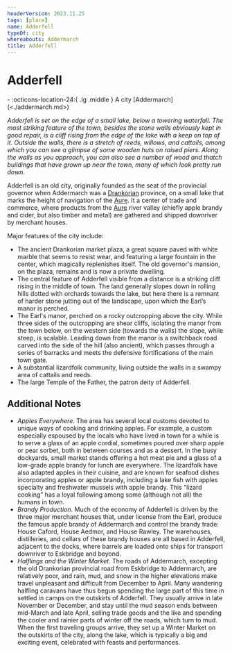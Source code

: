 ```yaml
---
headerVersion: 2023.11.25
tags: [place]
name: Adderfell
typeOf: city
whereabouts: Addermarch
title: Adderfell
---
```

# Adderfell
<div class="grid cards ext-narrow-margin ext-one-column" markdown>
-    :octicons-location-24:{ .lg .middle } A city [Addermarch](<./addermarch.md>)  
</div>


*Adderfell is set on the edge of a small lake, below a towering waterfall. The most striking feature of the town, besides the stone walls obviously kept in good repair, is a cliff rising from the edge of the lake with a keep on top of it. Outside the walls, there is a stretch of reeds, willows, and cattails, among which you can see a glimpse of some wooden huts on raised piers. Along the walls as you approach, you can also see a number of wood and thatch buildings that have grown up near the town, many of which look pretty run down.*

Adderfell is an old city, originally founded as the seat of the provincial governor when Addermarch was a [Drankorian](<../../../history/drankorian-era/drankorian-empire.md>) province, on a small lake that marks the height of navigation of the [Aure](<../rivers/wistel-enst-watershed/aure.md>). It a center of trade and commerce, where products from the [Aure](<../rivers/wistel-enst-watershed/aure.md>) river valley (chiefly apple brandy and cider, but also timber and metal) are gathered and shipped downriver by merchant houses.

Major features of the city include:
- The ancient Drankorian market plaza, a great square paved with white marble that seems to resist wear, and featuring a large fountain in the center, which magically replenishes itself. The old governor's mansion, on the plaza, remains and is now a private dwelling.
- The central feature of Adderfell visible from a distance is a striking cliff rising in the middle of town. The land generally slopes down in rolling hills dotted with orchards towards the lake, but here there is a remnant of harder stone jutting out of the landscape, upon which the Earl’s manor is perched.
- The Earl's manor, perched on a rocky outcropping above the city. While three sides of the outcropping are shear cliffs, isolating the manor from the town below, on the western side (towards the walls) the slope, while steep, is scalable. Leading down from the manor is a switchback road carved into the side of the hill (also ancient), which passes through a series of barracks and meets the defensive fortifications of the main town gate. 
- A substantial lizardfolk community, living outside the walls in a swampy area of cattails and reeds. 
- The large Temple of the Father, the patron deity of Adderfell. 

## Additional Notes

- *Apples Everywhere*. The area has several local customs devoted to unique ways of cooking and drinking apples. For example, a custom especially espoused by the locals who have lived in town for a while is to serve a glass of an apple cordial, sometimes poured over sharp apple or pear sorbet, both in between courses and as a dessert. In the busy dockyards, small market stands offering a hot meat pie and a glass of a low-grade apple brandy for lunch are everywhere. The lizardfolk have also adapted apples in their cuisine, and are known for seafood dishes incorporating apples or apple brandy, including a lake fish with apples specialty and freshwater mussels with apple brandy. This “lizard cooking” has a loyal following among some (although not all) the humans in town.
- *Brandy Production*. Much of the economy of Adderfell is driven by the three major merchant houses that, under license from the Earl, produce the famous apple brandy of Addermarch and control the brandy trade: House Caford, House Aedmor, and House Rawley. The warehouses, distilleries, and cellars of these brandy houses are all based in Adderfell, adjacent to the docks, where barrels are loaded onto ships for transport downriver to Eskbridge and beyond. 
- *Halflings and the Winter Market*. The roads of Addermarch, excepting the old Drankorian provincial road from Eskbridge to Addermarch, are relatively poor, and rain, mud, and snow in the higher elevations make travel unpleasant and difficult from December to April. Many wandering halfling caravans have thus begun spending the large part of this time in settled in camps on the outskirts of Adderfell. They usually arrive in late November or December, and stay until the mud season ends between mid-March and late April, selling trade goods and the like and spending the cooler and rainier parts of winter off the roads, which turn to mud. When the first traveling groups arrive, they set up a Winter Market on the outskirts of the city, along the lake, which is typically a big and exciting event, celebrated with feasts and performances. 

